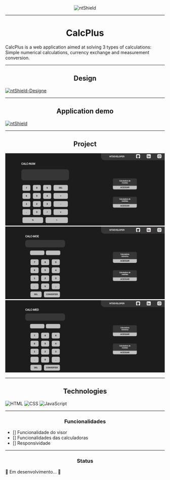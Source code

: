 <section class="box-nt" style="display: flex; justify-content: center;">
    <img src="https://img.shields.io/static/v1?label=Code&message=N-CCC&color=1C1C1C&style=for-the-badge&logo=GHOST" alt="ntShield">
</section>

---

<h1 align="center">CalcPlus</h1>

<p>
CalcPlus is a web application aimed at solving 3 types of calculations: Simple numerical calculations, currency exchange and measurement conversion.
</p>

---

<h2 align="center">Design</h2>
<a href="https://www.figma.com/file/nobCS2SLahYGvkgW8JZbgK/CalcPlus?node-id=0%3A1"><img src="https://img.shields.io/static/v1?label=Design&message=Figma&color=00FA9A&style=for-the-badge&logo=FIGMA" alt="ntShield-Designe"></a>

---

<h2  align="center">Application demo</h2>

<a href="https://calcplus-demo.netlify.app/"><img src="https://img.shields.io/static/v1?label=Netlify&message=Demo&color=0e1e25&style=for-the-badge&logo=NETLIFY" alt="ntShield"></a>

---

<h2  align="center">Project</h2>

<img src="Assets/CalcPlusOne.png" alt="PageWeb-01">
<img src="Assets/CalcPlusTwo.png" alt="PageWeb-02">
<img src="Assets/CalcPlusThree.png" alt="PageWeb-03">

---

<h2  align="center">Technologies</h2>

![HTML](https://img.shields.io/badge/HTML5-E34F26?style=for-the-badge&logo=html5&logoColor=white)
![CSS](https://img.shields.io/badge/CSS3-1572B6?style=for-the-badge&logo=css3&logoColor=white)
![JavaScript](https://img.shields.io/badge/JavaScript-F7DF1E?style=for-the-badge&logo=javascript&logoColor=black)


---

<h3 align="center">Funcionalidades</h3>

- [] Funcionalidade do visor
- [] Funcionalidades das calculadoras
- [] Responsividade

---

<h3 align="center">Status</h3>

<p>
    🚧 Em desenvolvimento... 🚧
</p>

